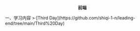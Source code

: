 <p align="center">
<strong>
前端
</strong>
</p> 
一、学习内容
>·[Third Day](https://github.com/shiqi-1-n/leading-end/tree/main/Third%20Day)
